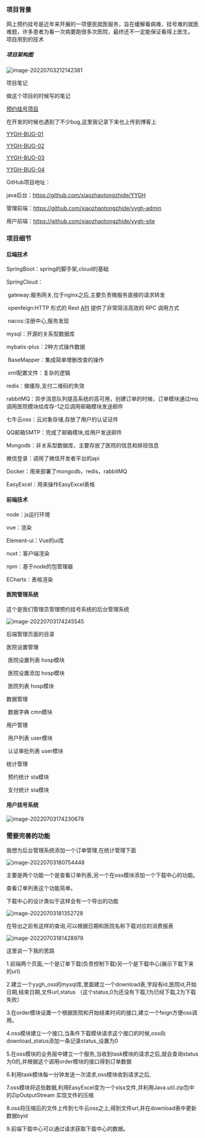 ### 项目背景

网上预约挂号是近年来开展的一项便民就医服务，旨在缓解看病难、挂号难的就医难题，许多患者为看一次病要跑很多次医院，最终还不一定能保证看得上医生。
项目用到的技术

##### 项目架构图

![image-20220703212142381](http://cdn.zhaodapiaoliang.top/PicGo/image-20220703212142381.png)

项目笔记

做这个项目的时候写的笔记

[ 预约挂号项目](https://blog.csdn.net/weixin_53227758/category_11890539.html)

在开发的时候也遇到了不少bug,这里我记录下来也上传到博客上

[YYGH-BUG-01](https://blog.csdn.net/weixin_53227758/article/details/123940207)

[YYGH-BUG-02](https://blog.csdn.net/weixin_53227758/article/details/125267538)

[YYGH-BUG-03](https://blog.csdn.net/weixin_53227758/article/details/125358017)

[YYGH-BUG-04](https://blog.csdn.net/weixin_53227758/article/details/125497977)

GitHub项目地址：

java后台：https://github.com/xiaozhaotongzhide/YYGH

管理前端：https://github.com/xiaozhaotongzhide/yygh-admin

用户前端：https://github.com/xiaozhaotongzhide/yygh-site



### 项目细节

#### 后端技术

SpringBoot：spring的脚手架,cloud的基础

SpringCloud：

​							gateway:服务网关,位于nginx之后,主要负责微服务直接的请求转发

​							openfeign:HTTP 形式的 Rest [API](https://so.csdn.net/so/search?q=API&spm=1001.2101.3001.7020) 提供了非常简洁高效的 RPC 调用方式

​							nacos:注册中心,服务发现

mysql：开源的关系型数据库

mybatis-plus：2种方式操作数据

​							BaseMapper：集成简单增删改查的操作

​							xml配置文件：复杂的逻辑

redis：做缓存,支付二维码的失效

rabbitMQ：异步消息队列提高系统的高可用，创建订单的时候，订单模块通过mq调用医院模块给库存-1之后调用邮箱模块发送邮件

七牛云oss：云对象存储,存放了用户的认证证件

QQ邮箱SMTP：完成了邮箱模块,给用户发送邮件

Mongodb：非关系型数据库，主要存放了医院的信息和排班信息

微信登录：调用了微信开发者平台的api

Docker：用来部署了mongodb，redis，rabbitMQ

EasyExcel：用来操作EasyExcel表格



#### 前端技术

node：js运行环境

vue：渲染

Element-ui：Vue的ui库

nuxt：客户端渲染

npm：基于node的包管理器

ECharts：表格渲染



#### 医院管理系统

这个是我们管理员管理预约挂号系统的后台管理系统

![image-20220703174245545](http://cdn.zhaodapiaoliang.top/PicGo/image-20220703174245545.png)

后端管理页面的目录

医院设置管理

​	医院设置列表	hosp模块

​	医院设置添加	hosp模块

​	医院列表	hosp模块

数据管理

​	数据字典	cmn模块

用户管理

​	用户列表	user模块

​	认证审批列表	user模块

统计管理

​	预约统计	sta模块

​	支付统计	sta模块

#### 用户挂号系统

![image-20220703174230678](http://cdn.zhaodapiaoliang.top/PicGo/image-20220703174230678.png)



### 

### 需要完善的功能

我想为后台管理系统添加一个订单管理,在统计管理下面

![image-20220703180754448](http://cdn.zhaodapiaoliang.top/PicGo/image-20220703180754448.png)

主要是两个功能一个是查看订单列表,另一个在oss模块添加一个下载中心的功能。

查看订单列表这个功能简单。

下载中心的设计类似于这样会有一个导出的功能

![image-20220703181352728](http://cdn.zhaodapiaoliang.top/PicGo/image-20220703181352728.png)

在导出之前有这样的查询,可以根据日期和医院名称下载对应的消费报表

![image-20220703181428979](http://cdn.zhaodapiaoliang.top/PicGo/image-20220703181428979.png)

这里说一下我的思路

1.前端两个页面,一个是订单下载(负责控制下载)另一个是下载中心(展示下载下来的url)

2.建立一个yygh_oss的mysql库,里面建立一个download表,字段有id,医院id,开始日期,结束日期,文件url,status （这个status,0为还没有下载,1为已经下载,2为下载失败）

3.在order模块设置一个根据医院和开始结束时间的接口,建立一个feign方便oss调用。

4.oss模块建立一个接口,当条件下载模块请求这个接口的时候,oss向download_status添加一条记录status_设置为0

5.在oss模块的业务层中建立一个服务,当收到task模块的请求之后,就会查询status为0的,并根据这个调用order模块的接口得到订单数据

6.利用task模块每一分钟发送一次请求,oss模块收到请求之后,

7.oss模块将这些数据,利用EasyExcel变为一个xlsx文件,并利用Java.util.zip包中的ZipOutputStream 实现文件的压缩

8.oss将压缩后的文件上传到七牛云oss之上,得到文件url,并在download表中更新数据byid

9.前端下载中心可以通过请求获取下载中心的数据。



